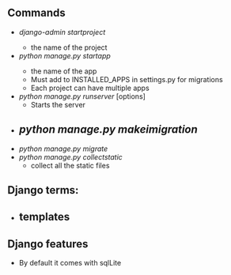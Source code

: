 ## Commands
- _django-admin startproject_ <name>
  - <name> the name of the project
- _python manage.py startapp_ <name>
  - <name> the name of the app
  - Must add to INSTALLED_APPS in settings.py for     migrations
  - Each project can have multiple apps
- _python manage.py runserver_ [options]
  - Starts the server
- _python manage.py makeimigration_
  - 
- _python manage.py migrate_
- _python manage.py collectstatic_
  - collect all the static files 

## Django terms:
- templates
  - 

## Django features
- By default it comes with sqlLite
